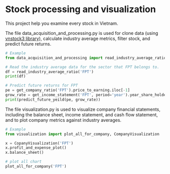 #  Stock processing and visualization

This project help you examine every stock in Vietnam.


The file data_acquisition_and_processing.py is used for clone data (using [vnstock3 library](https://vnstocks.com/)), calculate industry average metrics, filter stock, and predict future returns.
```python
# Example
from data_acquisition_and_processing import read_industry_average_ratio, predict_future_yeild

# Read the industry average data for the sector that FPT belongs to.
df = read_industry_average_ratio('FPT')
print(df)

# Predict future returns for FPT
pe = get_company_ratio('FPT').price_to_earning.iloc[-1]
grow_rate = get_income_statement('FPT', period='year').year_share_holder_income_growth.tail(3).mean() * 100
print(predict_future_yeild(pe, grow_rate))
```


The file visualization.py is used to visualize company financial statements, including the balance sheet, income statement, and cash flow statement, and to plot company metrics against industry averages.

```python
# Example 
from visualization import plot_all_for_company, CompanyVisualization

x = CopanyVisualization('FPT')
x.profit_and_expense_plot()
x.balance_sheet()

# plot all chart
plot_all_for_company('FPT')
```
